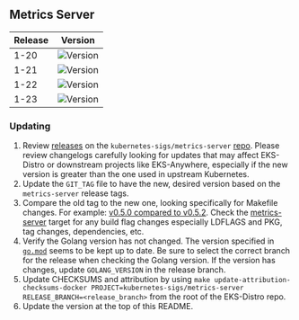 ## Metrics Server

| Release | Version                                                      |
|---------|--------------------------------------------------------------|
| 1-20    | ![Version](https://img.shields.io/badge/version-v0.6.1-blue) |
| 1-21    | ![Version](https://img.shields.io/badge/version-v0.6.1-blue) |
| 1-22    | ![Version](https://img.shields.io/badge/version-v0.6.1-blue) |
| 1-23    | ![Version](https://img.shields.io/badge/version-v0.6.1-blue) |


### Updating

1. Review [releases](https://github.com/kubernetes-sigs/metrics-server/releases)
   on the `kubernetes-sigs/metrics-server` 
   [repo](https://github.com/kubernetes-sigs/metrics-server). Please review 
   changelogs carefully looking for updates that may affect EKS-Distro or 
   downstream projects like EKS-Anywhere, especially if the new version is 
   greater than the one used in upstream Kubernetes.
2. Update the `GIT_TAG` file to have the new, desired version based on the
   `metrics-server` release tags.
3. Compare the old tag to the new one, looking specifically for Makefile changes.
   For example:
   [v0.5.0 compared to v0.5.2](https://github.com/kubernetes-sigs/metrics-server/compare/v0.5.0...v0.5.2).
   Check the [metrics-server](https://github.com/kubernetes-sigs/metrics-server/blob/master/Makefile#L35) 
   target for any build flag changes especially LDFLAGS and PKG, tag changes, dependencies, etc. 
4. Verify the Golang version has not changed. The version specified in
   [`go.mod`](https://github.com/kubernetes-sigs/metrics-server/blob/master/go.mod) 
   seems to be kept up to date. Be sure to select the correct branch for the 
   release when checking the Golang version. If the version has changes, update
   `GOLANG_VERSION` in the release branch.
5. Update CHECKSUMS and attribution by using
   `make update-attribution-checksums-docker PROJECT=kubernetes-sigs/metrics-server RELEASE_BRANCH=<release_branch>`
   from the root of the EKS-Distro repo.
6. Update the version at the top of this README.
